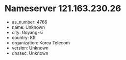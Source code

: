 # Nameserver 121.163.230.26

* as_number: 4766
* name: Unknown
* city: Goyang-si
* country: KR
* organization: Korea Telecom
* version: Unknown
* dnssec: Unknown
